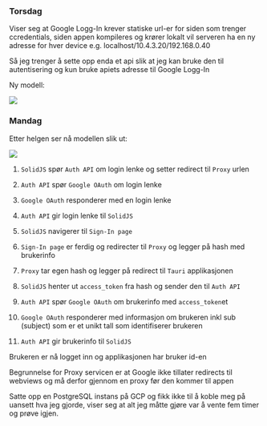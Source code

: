### Torsdag

Viser seg at Google Logg-In krever statiske url-er for siden som trenger ccredentials, siden appen kompileres og krører lokalt vil serveren ha en ny adresse for hver device e.g. localhost/10.4.3.20/192.168.0.40

Så jeg trenger å sette opp enda et api slik at jeg kan bruke den til autentisering og kun bruke apiets adresse til Google Logg-In

Ny modell:

[![](https://mermaid.ink/img/pako:eNpVUl1PgzAU_SvNfdIIc8CYgwcT9pFlRpMpPkmN6cYdI0I7SxudC__dwj7c-tDee3p6Tu_N3cFSpAghZJJt1uTxhfJKL_bJK9MyJ0l7vFNOzIqSWBR5-hAfcuRpG5y9mo7mJDHbgTFMxkyxBauQRPPZARwlV3NRqUxi_Px4fQAnSaTV-p_ValM-3k2FyAokcZ5xe8brBoyIbesK5YcSn8jJDZH4pbFStn1PhpQPzXVqbJs0OvJJIbKckwabUD65RMbG6ELznHbmdFJsLDJUt0oyXq2ELEljSL5zU8JJYNQwR2efGYIFJcqS5anp-a6pk4JaY4kUQhOmuGK6UBQorw2VaSXiLV9CqKRGC_TGCOE4Z6bVJYQrVlQG3TD-JkR5JJkUwh38QOh0Atf1fd_zgkHQ9Zy-BVuD9vodt-u4nuN43l3P873agt9WoNsZBI7bM2y_G_gD13ctwDRXQj7tp6QdlvoPCtyunA?type=png)](https://mermaid.live/edit#pako:eNpVUl1PgzAU_SvNfdIIc8CYgwcT9pFlRpMpPkmN6cYdI0I7SxudC__dwj7c-tDee3p6Tu_N3cFSpAghZJJt1uTxhfJKL_bJK9MyJ0l7vFNOzIqSWBR5-hAfcuRpG5y9mo7mJDHbgTFMxkyxBauQRPPZARwlV3NRqUxi_Px4fQAnSaTV-p_ValM-3k2FyAokcZ5xe8brBoyIbesK5YcSn8jJDZH4pbFStn1PhpQPzXVqbJs0OvJJIbKckwabUD65RMbG6ELznHbmdFJsLDJUt0oyXq2ELEljSL5zU8JJYNQwR2efGYIFJcqS5anp-a6pk4JaY4kUQhOmuGK6UBQorw2VaSXiLV9CqKRGC_TGCOE4Z6bVJYQrVlQG3TD-JkR5JJkUwh38QOh0Atf1fd_zgkHQ9Zy-BVuD9vodt-u4nuN43l3P873agt9WoNsZBI7bM2y_G_gD13ctwDRXQj7tp6QdlvoPCtyunA)

### Mandag

Etter helgen ser nå modellen slik ut:

[![](https://mermaid.ink/img/pako:eNpNUtuO2yAQ_ZURT61qe21sx7FVVXKu2mqrpnWfalYVuxAHKYYUg7pplH8v2KkUHmDOBWaAuaBXxTiqUKfp6QBP34kc7MsEflCrBbTj8kwkuFG3jToK9rm5YS7ZGNzt2i530Lrp5li0K2roCx041LvHG7ls3-3UYDrNm29P72_kuq2tOdy5Nu3DTqu3MyETMSYjcnXZKtUdOXz1_quntm0jOhk-SjjRjj97qoYwtAPXvwSDD6D5b8sHE4afYEHkwmnMVeVhPZk_hiEkEWQRzCNIXOS1NZHrUcERpBGUToknZTUlgHyCW1eCh7MJbojceFhMcHxAn8bn7bh5MJrKYa90D74K-CPctQXz1qW3Le_KW6AA9Vz3VDD3SRf_DgSZA-85QZULGd9TezQEEXl1VmqNas7yFVVGWx4ge3IH8ZWg7m96VO3pcXDsicqfSvX_TQ6i6oLeUJUWUYnxLJ4laZYUMU4CdEZVUiQRjhOM0zxLi1kaZ9cA_R0PiKN5meCsnJd5XOZznOMAcSaM0l-mthq76_oPqNW1Vg?type=png)](https://mermaid.live/edit#pako:eNpNUtuO2yAQ_ZURT61qe21sx7FVVXKu2mqrpnWfalYVuxAHKYYUg7pplH8v2KkUHmDOBWaAuaBXxTiqUKfp6QBP34kc7MsEflCrBbTj8kwkuFG3jToK9rm5YS7ZGNzt2i530Lrp5li0K2roCx041LvHG7ls3-3UYDrNm29P72_kuq2tOdy5Nu3DTqu3MyETMSYjcnXZKtUdOXz1_quntm0jOhk-SjjRjj97qoYwtAPXvwSDD6D5b8sHE4afYEHkwmnMVeVhPZk_hiEkEWQRzCNIXOS1NZHrUcERpBGUToknZTUlgHyCW1eCh7MJbojceFhMcHxAn8bn7bh5MJrKYa90D74K-CPctQXz1qW3Le_KW6AA9Vz3VDD3SRf_DgSZA-85QZULGd9TezQEEXl1VmqNas7yFVVGWx4ge3IH8ZWg7m96VO3pcXDsicqfSvX_TQ6i6oLeUJUWUYnxLJ4laZYUMU4CdEZVUiQRjhOM0zxLi1kaZ9cA_R0PiKN5meCsnJd5XOZznOMAcSaM0l-mthq76_oPqNW1Vg)

1. `SolidJS` spør `Auth API` om login lenke og setter redirect til `Proxy` urlen

2. `Auth API` spør `Google OAuth` om login lenke

3. `Google OAuth` responderer med en login lenke

4. `Auth API` gir login lenke til `SolidJS`

5. `SolidJS` navigerer til `Sign-In page`

6. `Sign-In page` er ferdig og redirecter til `Proxy` og legger på hash med brukerinfo

7. `Proxy` tar egen hash og legger på redirect til `Tauri` applikasjonen

8. `SolidJS` henter ut `access_token` fra hash og sender den til `Auth API`

9. `Auth API` spør `Google OAuth` om brukerinfo med `access_token`et

10. `Google OAuth` responderer med informasjon om brukeren inkl sub (subject) som er et unikt tall som identifiserer brukeren

11. `Auth API` gir brukerinfo til `SolidJS`

Brukeren er nå logget inn og applikasjonen har bruker id-en

Begrunnelse for Proxy servicen er at Google ikke tillater redirects til webviews og må derfor gjennom en proxy før den kommer til appen

Satte opp en PostgreSQL instans på GCP og fikk ikke til å koble meg på uansett hva jeg gjorde, viser seg at alt jeg måtte gjøre var å vente fem timer og prøve igjen.
